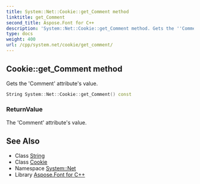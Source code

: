 ```yaml
---
title: System::Net::Cookie::get_Comment method
linktitle: get_Comment
second_title: Aspose.Font for C++
description: 'System::Net::Cookie::get_Comment method. Gets the ''Comment'' attribute''s value in C++.'
type: docs
weight: 400
url: /cpp/system.net/cookie/get_comment/
---
```

## Cookie::get_Comment method


Gets the 'Comment' attribute's value.

```cpp
String System::Net::Cookie::get_Comment() const
```


### ReturnValue

The 'Comment' attribute's value.

## See Also

* Class [String](../../../system/string/)
* Class [Cookie](../)
* Namespace [System::Net](../../)
* Library [Aspose.Font for C++](../../../)
